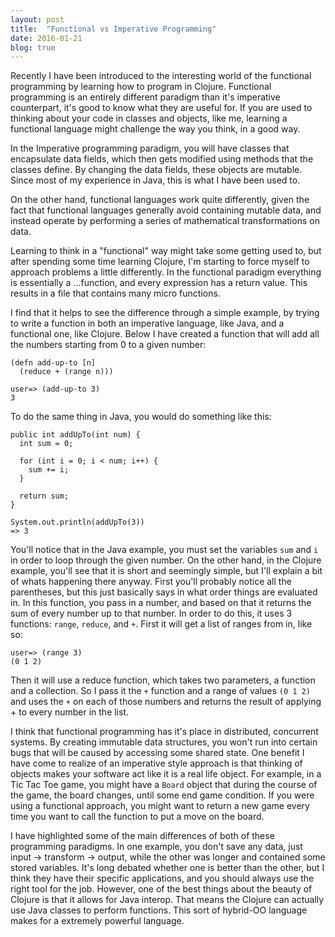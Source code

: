 ```yaml
---
layout: post
title:  "Functional vs Imperative Programming"
date: 2016-01-21
blog: true
---
```



Recently I have been introduced to the interesting world of the functional programming by learning how to program in Clojure. Functional programming is an entirely different paradigm than it's imperative counterpart, it's good to know what they are useful for. If you are used to thinking about your code in classes and objects, like me, learning a functional language might challenge the way you think, in a good way.

In the Imperative programming paradigm, you will have classes that encapsulate data fields, which then gets modified using methods that the classes define. By changing the data fields, these objects are mutable. Since most of my experience in Java, this is what I have been used to.

On the other hand, functional languages work quite differently, given the fact that functional languages generally avoid containing mutable data, and instead operate by performing a series of mathematical transformations on data.

Learning to think in a "functional" way might take some getting used to, but after spending some time learning Clojure, I'm starting to force myself to approach problems a little differently. In the functional paradigm everything is essentially a ...function, and every expression has a return value. This results in a file that contains many micro functions.

 I find that it helps to see the difference through a simple example, by trying to write a function in both an imperative language, like Java, and a functional one, like Clojure. Below I have created a function that will add all the numbers starting from 0 to a given number:

    (defn add-up-to [n]
      (reduce + (range n)))

    user=> (add-up-to 3)
    3

To do the same thing in Java, you would do something like this:

    public int addUpTo(int num) {
      int sum = 0;

      for (int i = 0; i < num; i++) {
        sum += i;
      }

      return sum;
    }

    System.out.println(addUpTo(3))
    => 3

You'll notice that in the Java example, you must set the variables `sum` and `i` in order to loop through the given number. On the other hand, in the Clojure example, you'll see that it is short and seemingly simple, but I'll explain a bit of whats happening there anyway. First you'll probably notice all the parentheses, but this just basically says in what order things are evaluated in. In this function, you pass in a number, and based on that it returns the sum of every number up to that number. In order to do this, it uses 3 functions: `range`, `reduce`, and `+`. First it will get a list of ranges from in, like so:

    user=> (range 3)
    (0 1 2)

Then it will use a reduce function, which takes two parameters, a function and a collection. So I pass it the `+` function and a range of values `(0 1 2)` and uses the `+` on each of those numbers and returns the result of applying + to every number in the list.

I think that functional programming has it's place in distributed, concurrent systems. By creating immutable data structures, you won't run into certain bugs that will be caused by accessing some shared state. One benefit I have come to realize of an imperative style approach is that thinking of objects makes your software act like it is a real life object. For example, in a Tic Tac Toe game, you might have a `Board` object that during the course of the game, the board changes, until some end game condition. If you were using a functional approach, you might want to return a new game every time you want to call the function to put a move on the board.

I have highlighted some of the main differences of both of these programming paradigms. In one example, you don't save any data, just input -> transform -> output, while the other was longer and contained some stored variables. It's long debated whether one is better than the other, but I think they have their specific applications, and you should always use the right tool for the job. However, one of the best things about the beauty of Clojure is that it allows for Java interop. That means the Clojure can actually use Java classes to perform functions. This sort of hybrid-OO language makes for a extremely powerful language.
